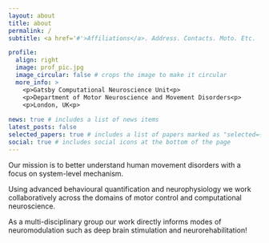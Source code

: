 ```yaml
---
layout: about
title: about
permalink: /
subtitle: <a href='#'>Affiliations</a>. Address. Contacts. Moto. Etc.

profile:
  align: right
  image: prof_pic.jpg
  image_circular: false # crops the image to make it circular
  more_info: >
    <p>Gatsby Computational Neuroscience Unit<p>
    <p>Department of Motor Neuroscience and Movement Disorders<p>
    <p>London, UK<p>
 
news: true # includes a list of news items
latest_posts: false
selected_papers: true # includes a list of papers marked as "selected={true}"
social: true # includes social icons at the bottom of the page
---
```


Our mission is to better understand human movement disorders with a focus on system-level mechanism.  

Using advanced behavioural quantification and neurophysiology we work collaboratively across the domains of motor control and computational neuroscience. 

As a multi-disciplinary group our work directly informs modes of neuromodulation such as deep brain stimulation and neurorehabilitation!

